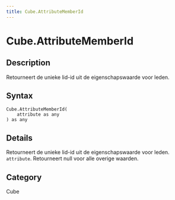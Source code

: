 ```yaml
---
title: Cube.AttributeMemberId
---
```


# Cube.AttributeMemberId


## Description

Retourneert de unieke lid-id uit de eigenschapswaarde voor leden.


## Syntax

```powerquery
Cube.AttributeMemberId(
    attribute as any
) as any
```


## Details

Retourneert de unieke lid-id uit de eigenschapswaarde voor leden. <code>attribute</code>. Retourneert null voor alle overige waarden.



## Category
Cube

